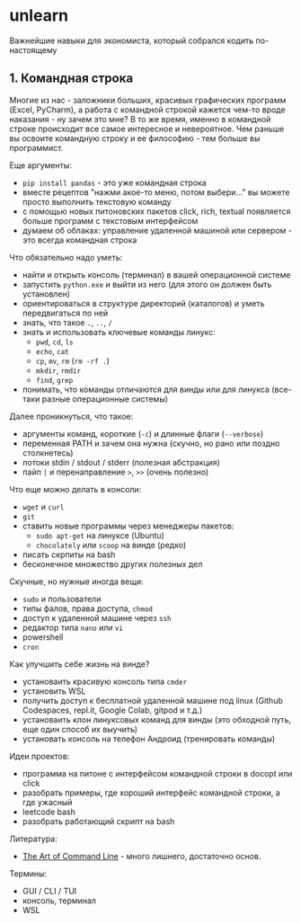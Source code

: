 # unlearn

Важнейшие навыки для экономиста, который собрался кодить по-настоящему

## 1. Командная строка

Многие из нас - заложники больших, красивых графических программ (Excel, PyCharm),
а работа с командной строкой кажется чем-то вроде наказания - ну зачем это мне?
В то же время, именно в командной строке происходит все самое интересное и невероятное.
Чем раньше вы освоите командную строку и ее философию - тем больше вы программист.

Еще аргументы:

- `pip install pandas` - это уже командная строка
- вместе рецептов "нажми акое-то меню, потом выбери..." вы можете просто выполнить текстовую команду
- с помощью новых питоновских пакетов click, rich, textual появляется больше программ с текстовым интерфейсом
- думаем об облаках: управление удаленной машиной или сервером - это всегда командная строка

Что обязательно надо уметь:

- найти и открыть консоль (терминал) в вашей операционной системе
- запустить `python.exe` и выйти из него (для этого он должен быть установлен)
- ориентироваться в структуре директорий (каталогов) и уметь передвигаться по ней
- знать, что такое `.`, `..`, `/` 
- знать и использовать ключевые команды линукс: 
  - `pwd`, `cd`, `ls`
  - `echo`, `cat`
  - `cp`, `mv`, `rm` (`rm -rf .`)
  - `mkdir`, `rmdir` 
  - `find`, `grep`
- понимать, что команды отличаются для винды или для линукса (все-таки разные операционные системы)  
  
Далее проникнуться, что такое:

- аргументы команд, короткие (`-с`) и длинные флаги (`--verbose`) 
- переменная PATH и зачем она нужна (скучно, но рано или поздно столкнетесь)
- потоки stdin / stdout / stderr (полезная абстракция)
- пайп `|` и перенаправление `>`, `>>` (очень полезно)

Что еще можно делать в консоли:

- `wget` и `curl`
- `git`
- ставить новые программы через менеджеры пакетов:
  - `sudo apt-get` на линуксе (Ubuntu)
  - `chocolately` или `scoop` на винде (редко)
- писать скрпиты на bash
- бесконечное множество других полезных дел 

Скучные, но нужные иногда вещи:

- `sudo` и пользователи
- типы фалов, права доступа, `chmod`
- доступ к удаленной машине через `ssh`
- редактор типа `nano` или `vi`
- powershell
- `сron`

Как улучшить себе жизнь на винде?

- установаить красивую консоль типа `cmder`
- установить WSL
- получить доступ к бесплатной удаленной машине под linux (Github Codespaces, repl.it, Google Colab, gitpod и т.д.)
- установаить клон линуксовых команд для винды (это обходной путь, еще один способ их выучить)
- установать консоль на телефон Андроид (тренировать команды)

Идеи проектов:

- программа на питоне с интерфейсом командной строки в docopt или click
- разобрать примеры, где хороший интерфейс командной строки, а где ужасный
- leetcode bash
- разобрать работающий скрипт на bash


Литература:

- [The Art of Command Line](https://github.com/jlevy/the-art-of-command-line) - много лишнего, достаточно основ. 
<!--- была книжка data science в командной строке -->

Термины:

- GUI / CLI / TUI
- консоль, терминал
- WSL
